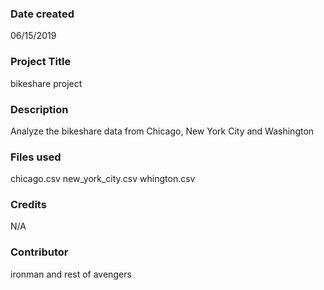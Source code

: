 ### Date created
06/15/2019

### Project Title
bikeshare project

### Description
Analyze the bikeshare data from Chicago, New York City and Washington

### Files used
chicago.csv
new_york_city.csv
whington.csv

### Credits
N/A

### Contributor
ironman and rest of avengers
